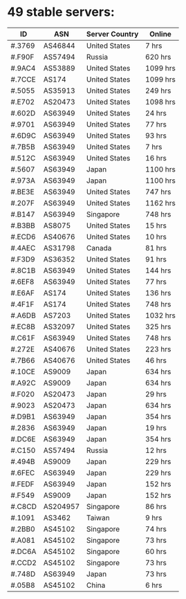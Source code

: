 # 49 stable servers:

| ID | ASN | Server Country | Online |
| ------ | ------ | ------ | ------ |
| #.3769 | AS46844 | United States | 7 hrs |
| #.F90F | AS57494 | Russia | 620 hrs |
| #.9AC4 | AS53889 | United States | 1099 hrs |
| #.7CCE | AS174 | United States | 1099 hrs |
| #.5055 | AS35913 | United States | 249 hrs |
| #.E702 | AS20473 | United States | 1098 hrs |
| #.602D | AS63949 | United States | 24 hrs |
| #.9701 | AS63949 | United States | 77 hrs |
| #.6D9C | AS63949 | United States | 93 hrs |
| #.7B5B | AS63949 | United States | 7 hrs |
| #.512C | AS63949 | United States | 16 hrs |
| #.5607 | AS63949 | Japan | 1100 hrs |
| #.973A | AS63949 | Japan | 1100 hrs |
| #.BE3E | AS63949 | United States | 747 hrs |
| #.207F | AS63949 | United States | 1162 hrs |
| #.B147 | AS63949 | Singapore | 748 hrs |
| #.B3BB | AS8075 | United States | 15 hrs |
| #.ECD6 | AS40676 | United States | 10 hrs |
| #.4AEC | AS31798 | Canada | 81 hrs |
| #.F3D9 | AS36352 | United States | 91 hrs |
| #.8C1B | AS63949 | United States | 144 hrs |
| #.6EF8 | AS63949 | United States | 77 hrs |
| #.E6AF | AS174 | United States | 136 hrs |
| #.4F1F | AS174 | United States | 748 hrs |
| #.A6DB | AS7203 | United States | 1032 hrs |
| #.EC8B | AS32097 | United States | 325 hrs |
| #.C61F | AS63949 | United States | 748 hrs |
| #.272E | AS40676 | United States | 223 hrs |
| #.7B66 | AS40676 | United States | 46 hrs |
| #.10CE | AS9009 | Japan | 634 hrs |
| #.A92C | AS9009 | Japan | 634 hrs |
| #.F020 | AS20473 | Japan | 29 hrs |
| #.9023 | AS20473 | Japan | 634 hrs |
| #.D9B1 | AS63949 | Japan | 354 hrs |
| #.2836 | AS63949 | Japan | 19 hrs |
| #.DC6E | AS63949 | Japan | 354 hrs |
| #.C150 | AS57494 | Russia | 12 hrs |
| #.494B | AS9009 | Japan | 229 hrs |
| #.6FEC | AS63949 | Japan | 229 hrs |
| #.FEDF | AS63949 | Japan | 152 hrs |
| #.F549 | AS9009 | Japan | 152 hrs |
| #.C8CD | AS204957 | Singapore | 86 hrs |
| #.1091 | AS3462 | Taiwan | 9 hrs |
| #.2BB0 | AS45102 | Singapore | 74 hrs |
| #.A081 | AS45102 | Singapore | 73 hrs |
| #.DC6A | AS45102 | Singapore | 60 hrs |
| #.CCD2 | AS45102 | Singapore | 73 hrs |
| #.748D | AS63949 | Japan | 73 hrs |
| #.05B8 | AS45102 | China | 6 hrs |

